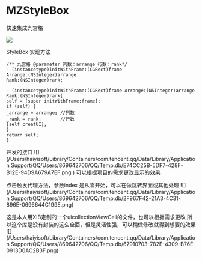 # MZStyleBox

快速集成九宫格

![](/Users/haiyisoft/Desktop/tesl.gif)

StyleBox 实现方法
```
/** 九宫格 @parameter 列数：arrange 行数：rank*/
- (instancetype)initWithFrame:(CGRect)frame
Arrange:(NSInteger)arrange
Rank:(NSInteger)rank;
```
```
- (instancetype)initWithFrame:(CGRect)frame Arrange:(NSInteger)arrange Rank:(NSInteger)rank{
self = [super initWithFrame:frame];
if (self) {
_arrange = arrange; //列数
_rank = rank;       //行数
[self creatUI];
}
return self;
}

```
开发的接口
![](/Users/haiyisoft/Library/Containers/com.tencent.qq/Data/Library/Application Support/QQ/Users/869642706/QQ/Temp.db/E74CC25B-5DF7-428F-B12E-94D9A679A7EF.png
)
可以根据项目的需求更改显示的效果

点击触发代理方法，参数index 是从零开始，可以在做跳转界面或其他处理
![](/Users/haiyisoft/Library/Containers/com.tencent.qq/Data/Library/Application Support/QQ/Users/869642706/QQ/Temp.db/2F967F42-21A3-4C31-896E-0696644C199E.png)

这是本人用XIB定制的一个uicollectionViewCell的文件，也可以根据需求更改
所以这个库是没有封装的这么全面，但是灵活性强，可以稍做修改就得到想要的效果
![](/Users/haiyisoft/Library/Containers/com.tencent.qq/Data/Library/Application Support/QQ/Users/869642706/QQ/Temp.db/67910703-782E-4309-B76E-0913D0AC2B3F.png)

